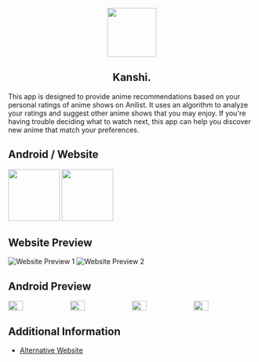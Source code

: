 <p align="center">
  <img src="https://i.imgur.com/6duwbXo.png" height="100px;" width="100px;" />
  <h2 align="center">Kanshi.</h2>
</p>
This app is designed to provide anime recommendations based on your personal ratings of anime shows on Anilist. It uses an algorithm to analyze your ratings and suggest other anime shows that you may enjoy. If you're having trouble deciding what to watch next, this app can help you discover new anime that match your preferences.

<h2 align="center"></h2>

## Android / Website
[<img src="https://i.imgur.com/RtS6ib5.png" width="105px;" />](https://github.com/u-Kuro/Kanshi.Anime-Recommendation/raw/main/Kanshi.apk)
[<img src="https://i.imgur.com/vXJ8zt8.png" width="105px;" />](https://kanshi.vercel.app)

<h2 align="center"></h2>

## Website Preview
![Website Preview 1](https://i.imgur.com/HYpbo19.png)
![Website Preview 2](https://i.imgur.com/JcVVIfb.png)

<h2 align="center"></h2>

## Android Preview
<div style="display: flex;flex-wrap:nowrap;">
  <img src="https://i.imgur.com/H4rUru7.png" style="flex:1;width: 24%;">
  <img src="https://i.imgur.com/EdolZ7E.png" style="flex:1;width: 24%;">
  <img src="https://i.imgur.com/6GuyIFI.png" style="flex:1;width: 24%;">
  <img src="https://i.imgur.com/1hd3PIS.png" style="flex:1;width: 24%;">
</div>

<h2 align="center"></h2>

## Additional Information
- [Alternative Website](https://u-kuro.github.io/Kanshi.Anime-Recommendation/) 
